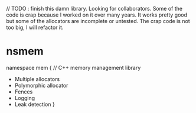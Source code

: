 // TODO : finish this damn library. Looking for collaborators. Some of the code is crap because I worked on it over many years. It works pretty good but some of the allocators are incomplete or untested. The crap code is not too big, I will refactor it.

# nsmem
namespace mem
{
  // C++ memory management library

  - Multiple allocators
  - Polymorphic allocator
  - Fences
  - Logging 
  - Leak detection
}
